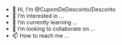 - 👋 Hi, I’m @CupomDeDesconto/Desconto
- 👀 I’m interested in ...
- 🌱 I’m currently learning ...
- 💞️ I’m looking to collaborate on ...
- 📫 How to reach me ...

<!---
CupomDeDesconto/CupomDeDesconto is a ✨ special ✨ repository because its `README.md` (this file) appears on your GitHub profile.
You can click the Preview link to take a look at your changes.
--->
